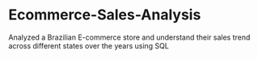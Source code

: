 # Ecommerce-Sales-Analysis
Analyzed a Brazilian E-commerce store and understand their sales trend across different states over the years using SQL
